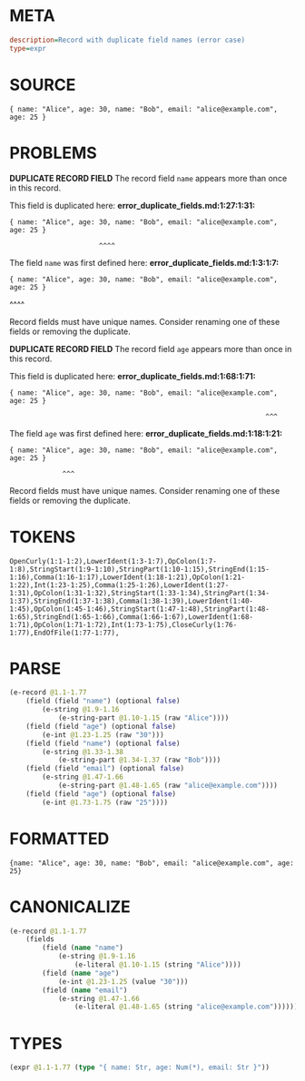 # META
~~~ini
description=Record with duplicate field names (error case)
type=expr
~~~
# SOURCE
~~~roc
{ name: "Alice", age: 30, name: "Bob", email: "alice@example.com", age: 25 }
~~~
# PROBLEMS
**DUPLICATE RECORD FIELD**
The record field ``name`` appears more than once in this record.

This field is duplicated here:
**error_duplicate_fields.md:1:27:1:31:**
```roc
{ name: "Alice", age: 30, name: "Bob", email: "alice@example.com", age: 25 }
```
                          ^^^^

The field ``name`` was first defined here:
**error_duplicate_fields.md:1:3:1:7:**
```roc
{ name: "Alice", age: 30, name: "Bob", email: "alice@example.com", age: 25 }
```
  ^^^^

Record fields must have unique names. Consider renaming one of these fields or removing the duplicate.

**DUPLICATE RECORD FIELD**
The record field ``age`` appears more than once in this record.

This field is duplicated here:
**error_duplicate_fields.md:1:68:1:71:**
```roc
{ name: "Alice", age: 30, name: "Bob", email: "alice@example.com", age: 25 }
```
                                                                   ^^^

The field ``age`` was first defined here:
**error_duplicate_fields.md:1:18:1:21:**
```roc
{ name: "Alice", age: 30, name: "Bob", email: "alice@example.com", age: 25 }
```
                 ^^^

Record fields must have unique names. Consider renaming one of these fields or removing the duplicate.

# TOKENS
~~~zig
OpenCurly(1:1-1:2),LowerIdent(1:3-1:7),OpColon(1:7-1:8),StringStart(1:9-1:10),StringPart(1:10-1:15),StringEnd(1:15-1:16),Comma(1:16-1:17),LowerIdent(1:18-1:21),OpColon(1:21-1:22),Int(1:23-1:25),Comma(1:25-1:26),LowerIdent(1:27-1:31),OpColon(1:31-1:32),StringStart(1:33-1:34),StringPart(1:34-1:37),StringEnd(1:37-1:38),Comma(1:38-1:39),LowerIdent(1:40-1:45),OpColon(1:45-1:46),StringStart(1:47-1:48),StringPart(1:48-1:65),StringEnd(1:65-1:66),Comma(1:66-1:67),LowerIdent(1:68-1:71),OpColon(1:71-1:72),Int(1:73-1:75),CloseCurly(1:76-1:77),EndOfFile(1:77-1:77),
~~~
# PARSE
~~~clojure
(e-record @1.1-1.77
	(field (field "name") (optional false)
		(e-string @1.9-1.16
			(e-string-part @1.10-1.15 (raw "Alice"))))
	(field (field "age") (optional false)
		(e-int @1.23-1.25 (raw "30")))
	(field (field "name") (optional false)
		(e-string @1.33-1.38
			(e-string-part @1.34-1.37 (raw "Bob"))))
	(field (field "email") (optional false)
		(e-string @1.47-1.66
			(e-string-part @1.48-1.65 (raw "alice@example.com"))))
	(field (field "age") (optional false)
		(e-int @1.73-1.75 (raw "25"))))
~~~
# FORMATTED
~~~roc
{name: "Alice", age: 30, name: "Bob", email: "alice@example.com", age: 25}
~~~
# CANONICALIZE
~~~clojure
(e-record @1.1-1.77
	(fields
		(field (name "name")
			(e-string @1.9-1.16
				(e-literal @1.10-1.15 (string "Alice"))))
		(field (name "age")
			(e-int @1.23-1.25 (value "30")))
		(field (name "email")
			(e-string @1.47-1.66
				(e-literal @1.48-1.65 (string "alice@example.com"))))))
~~~
# TYPES
~~~clojure
(expr @1.1-1.77 (type "{ name: Str, age: Num(*), email: Str }"))
~~~
